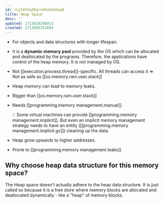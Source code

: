 ```yaml
---
id: rcyl8thq38qrnmhzb4oheq6
title: Heap Space
desc: ''
updated: 1713820298013
created: 1713805253604
---
```


- For objects and data structures with longer lifespan.
- It is a **dynamic memory pool** provided by the OS which can be allocated and deallocated by the programs. Therefore, the applications have control of the heap memory. It is not managed by OS.
- Not [[execution.process.thread]]-specific. All threads can access it => Not as safe as [[os.memory.ram.user.stack]]
- Heap memory can lead to memory leaks.
- Bigger than [[os.memory.ram.user.stack]]
- Needs [[programming.memory management.manual]]. 

    💡 Some virtual machines can provide [[programming.memory management.implicit]]. But even an implicit memory management strategy needs to have an entity ([[programming.memory management.implicit.gc]]) cleaning up the data.

- Heap grow upwards to higher addresses.
- Prone to [[programming.memory management.leaks]]


## Why choose heap data structure for this memory space?

The Heap space doesn't actually adhere to the heap data structure. It is just called so because it is a free store where memory blocks are allocated and deallocated dynamically - like a "heap" of memory blocks.